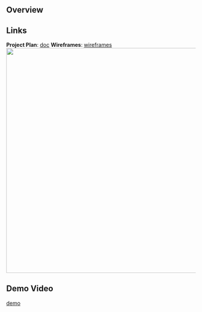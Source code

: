 # <Skinterest>

## Overview
<Add a quick description of your app here>


## Links
**Project Plan**: [doc](https://docs.google.com/document/d/1sXPKWMEg1QUV5aqYk-g3KkvGz1FCOdhzxZbPEKeSENI/edit?usp=sharing)
**Wireframes**: [wireframes](https://fb-my.sharepoint.com/:b:/g/personal/vlhernan_meta_com/EVKwaGhWy4VCkNwht9Bk4X4BBsA0Co7NzwjKze5BmxHwag?e=g6Ebu2)
<img src="OR_INSERT_INLINE_YOUR_WIREFRAME_IMAGE_URL" width=600>

<add any other links here as you work on your project>

## Demo Video
[demo](https://www.loom.com/share/a526709c6c854a39982a4696411b9fd2?sid=08492a03-9cf0-4518-a5a8-a9a815d2fafe)
